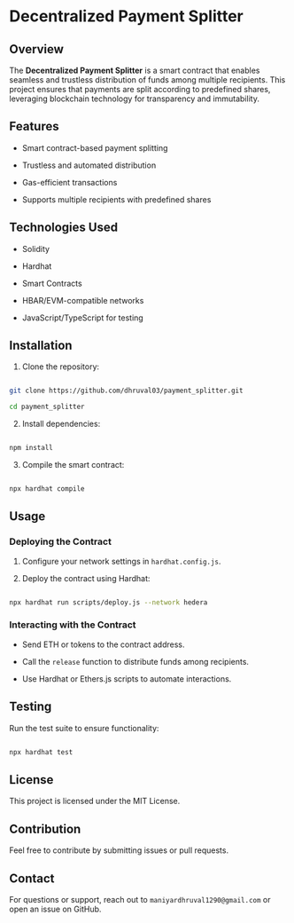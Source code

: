 # Decentralized Payment Splitter


## Overview

The **Decentralized Payment Splitter** is a smart contract that enables seamless and trustless distribution of funds among multiple recipients. This project ensures that payments are split according to predefined shares, leveraging blockchain technology for transparency and immutability.


## Features

- Smart contract-based payment splitting

- Trustless and automated distribution

- Gas-efficient transactions

- Supports multiple recipients with predefined shares


## Technologies Used

- Solidity

- Hardhat

- Smart Contracts

- HBAR/EVM-compatible networks

- JavaScript/TypeScript for testing


## Installation


1. Clone the repository:

```sh

git clone https://github.com/dhruval03/payment_splitter.git

cd payment_splitter

```


2. Install dependencies:

```sh

npm install

```


3. Compile the smart contract:

```sh

npx hardhat compile

```


## Usage


### Deploying the Contract

1. Configure your network settings in `hardhat.config.js`.

2. Deploy the contract using Hardhat:

```sh

npx hardhat run scripts/deploy.js --network hedera

```


### Interacting with the Contract

- Send ETH or tokens to the contract address.

- Call the `release` function to distribute funds among recipients.

- Use Hardhat or Ethers.js scripts to automate interactions.


## Testing

Run the test suite to ensure functionality:

```sh

npx hardhat test

```


## License

This project is licensed under the MIT License.


## Contribution

Feel free to contribute by submitting issues or pull requests.


## Contact

For questions or support, reach out to `maniyardhruval1290@gmail.com` or open an issue on GitHub.